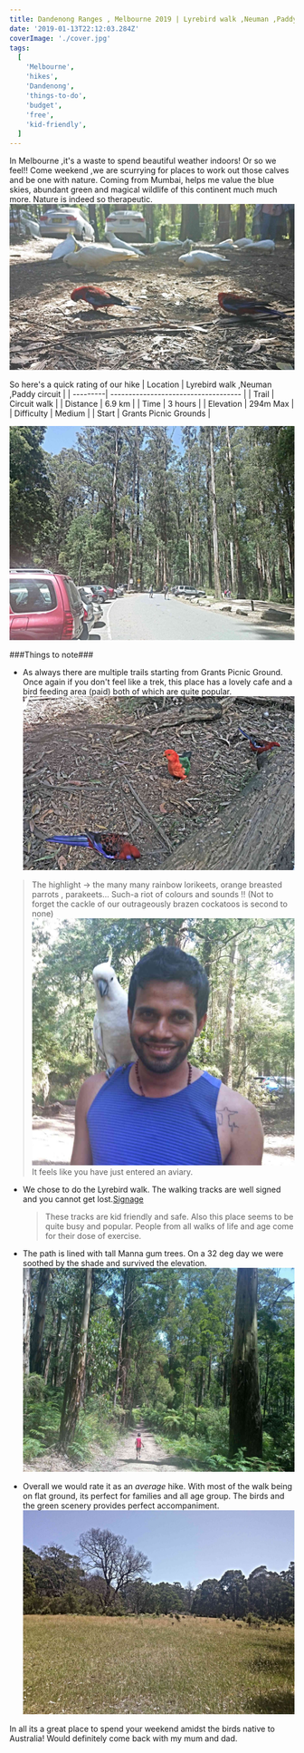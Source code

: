 ```yaml
---
title: Dandenong Ranges , Melbourne 2019 | Lyrebird walk ,Neuman ,Paddy circuit
date: '2019-01-13T22:12:03.284Z'
coverImage: './cover.jpg'
tags:
  [
    'Melbourne',
    'hikes',
    'Dandenong',
    'things-to-do',
    'budget',
    'free',
    'kid-friendly',
  ]
---
```


In Melbourne ,it's a waste to spend beautiful weather indoors! Or so we feel!! Come weekend ,we are scurrying for places to work out those calves and be one with nature.
Coming from Mumbai, helps me value the blue skies, abundant green and magical wildlife of this continent much much more. Nature is indeed so therapeutic.![birds](./bird-feeding.jpg)

So here's a quick rating of our hike
| Location | Lyrebird walk ,Neuman ,Paddy circuit |
| ---------| ------------------------------------ |
| Trail | Circuit walk |
| Distance | 6.9 km |
| Time | 3 hours |
| Elevation | 294m Max |
| Difficulty | Medium |
| Start | Grants Picnic Grounds |

![Grant-Picnic-Ground](./grant-picnic-ground.jpg)

###Things to note###

- As always there are multiple trails starting from Grants Picnic Ground. Once again if you don't feel like a trek, this place has a lovely cafe and a bird feeding area (paid) both of which are quite popular.![Lorikeets](./birds-on-ground.jpg)

> The highlight -> the many many rainbow lorikeets, orange breasted parrots , parakeets... Such-a riot of colours and sounds !! (Not to forget the cackle of our outrageously brazen cockatoos is second to none)
> ![Cockatoo](./danny.jpg)
> It feels like you have just entered an aviary.

- We chose to do the Lyrebird walk. The walking tracks are well signed and you cannot get lost.[Signage](./signage.jpg)

  > These tracks are kid friendly and safe. Also this place seems to be quite busy and popular. People from all walks of life and age come for their dose of exercise.

- The path is lined with tall Manna gum trees. On a 32 deg day we were soothed by the shade and survived the elevation. ![kid-friendly](./kidfriendly.jpg)

- Overall we would rate it as an _average_ hike. With most of the walk being on flat ground, its perfect for families and all age group. The birds and the green scenery provides perfect accompaniment.
  ![Fields of Gold](./fields-of-gold.jpg)

In all its a great place to spend your weekend amidst the birds native to Australia! Would definitely come back with my mum and dad.
